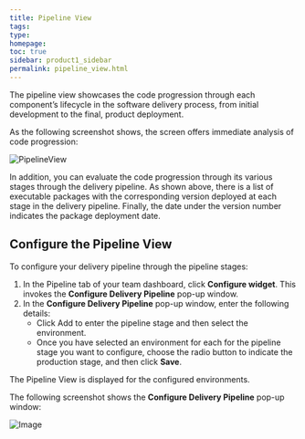 ```yaml
---
title: Pipeline View
tags: 
type: 
homepage: 
toc: true
sidebar: product1_sidebar
permalink: pipeline_view.html
---
```


The pipeline view showcases the code progression through each component’s lifecycle in the software delivery process, from initial development to the final, product deployment.

As the following screenshot shows, the screen offers immediate analysis of code progression:

![PipelineView](http://capitalone.github.io/Hygieia/media/images/Screenshots/pipeline_view.png)

In addition, you can evaluate the code progression through its various stages through the delivery pipeline. As shown above, there is a list of executable packages with the corresponding version deployed at each stage in the delivery pipeline. Finally, the date under the version number indicates the package deployment date.

## Configure the Pipeline View

To configure your delivery pipeline through the pipeline stages:

1. In the Pipeline tab of your team dashboard, click **Configure widget**. This invokes the **Configure Delivery Pipeline** pop-up window. 
2. In the **Configure Delivery Pipeline** pop-up window, enter the following details:
   - Click Add to enter the pipeline stage and then select the environment.
   - Once you have selected an environment for each for the pipeline stage you want to configure, choose the radio button to indicate the production stage, and then click **Save**.

The Pipeline View is displayed for the configured environments.

The following screenshot shows the **Configure Delivery Pipeline** pop-up window:

![Image](http://capitalone.github.io/Hygieia/media/images/team-pipeline-config.png)
